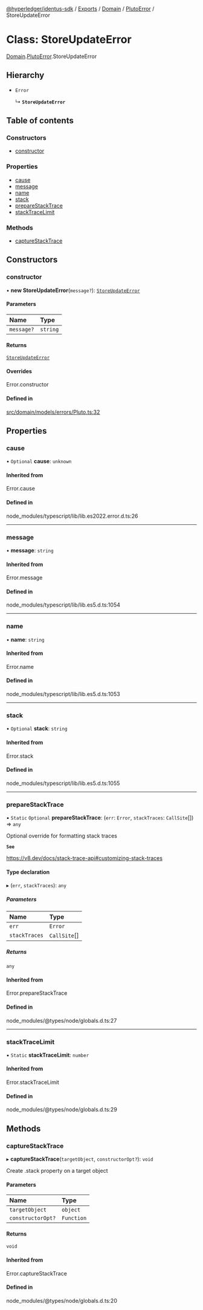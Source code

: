 [@hyperledger/identus-sdk](../README.md) / [Exports](../modules.md) / [Domain](../modules/Domain.md) / [PlutoError](../modules/Domain.PlutoError.md) / StoreUpdateError

# Class: StoreUpdateError

[Domain](../modules/Domain.md).[PlutoError](../modules/Domain.PlutoError.md).StoreUpdateError

## Hierarchy

- `Error`

  ↳ **`StoreUpdateError`**

## Table of contents

### Constructors

- [constructor](Domain.PlutoError.StoreUpdateError.md#constructor)

### Properties

- [cause](Domain.PlutoError.StoreUpdateError.md#cause)
- [message](Domain.PlutoError.StoreUpdateError.md#message)
- [name](Domain.PlutoError.StoreUpdateError.md#name)
- [stack](Domain.PlutoError.StoreUpdateError.md#stack)
- [prepareStackTrace](Domain.PlutoError.StoreUpdateError.md#preparestacktrace)
- [stackTraceLimit](Domain.PlutoError.StoreUpdateError.md#stacktracelimit)

### Methods

- [captureStackTrace](Domain.PlutoError.StoreUpdateError.md#capturestacktrace)

## Constructors

### constructor

• **new StoreUpdateError**(`message?`): [`StoreUpdateError`](Domain.PlutoError.StoreUpdateError.md)

#### Parameters

| Name | Type |
| :------ | :------ |
| `message?` | `string` |

#### Returns

[`StoreUpdateError`](Domain.PlutoError.StoreUpdateError.md)

#### Overrides

Error.constructor

#### Defined in

[src/domain/models/errors/Pluto.ts:32](https://github.com/hyperledger-identus/sdk-ts/blob/ccc9c0ac7bbfa014ad60ef1b5e244665d7b8ffc1/src/domain/models/errors/Pluto.ts#L32)

## Properties

### cause

• `Optional` **cause**: `unknown`

#### Inherited from

Error.cause

#### Defined in

node_modules/typescript/lib/lib.es2022.error.d.ts:26

___

### message

• **message**: `string`

#### Inherited from

Error.message

#### Defined in

node_modules/typescript/lib/lib.es5.d.ts:1054

___

### name

• **name**: `string`

#### Inherited from

Error.name

#### Defined in

node_modules/typescript/lib/lib.es5.d.ts:1053

___

### stack

• `Optional` **stack**: `string`

#### Inherited from

Error.stack

#### Defined in

node_modules/typescript/lib/lib.es5.d.ts:1055

___

### prepareStackTrace

▪ `Static` `Optional` **prepareStackTrace**: (`err`: `Error`, `stackTraces`: `CallSite`[]) => `any`

Optional override for formatting stack traces

**`See`**

https://v8.dev/docs/stack-trace-api#customizing-stack-traces

#### Type declaration

▸ (`err`, `stackTraces`): `any`

##### Parameters

| Name | Type |
| :------ | :------ |
| `err` | `Error` |
| `stackTraces` | `CallSite`[] |

##### Returns

`any`

#### Inherited from

Error.prepareStackTrace

#### Defined in

node_modules/@types/node/globals.d.ts:27

___

### stackTraceLimit

▪ `Static` **stackTraceLimit**: `number`

#### Inherited from

Error.stackTraceLimit

#### Defined in

node_modules/@types/node/globals.d.ts:29

## Methods

### captureStackTrace

▸ **captureStackTrace**(`targetObject`, `constructorOpt?`): `void`

Create .stack property on a target object

#### Parameters

| Name | Type |
| :------ | :------ |
| `targetObject` | `object` |
| `constructorOpt?` | `Function` |

#### Returns

`void`

#### Inherited from

Error.captureStackTrace

#### Defined in

node_modules/@types/node/globals.d.ts:20
